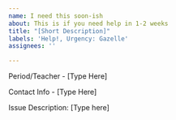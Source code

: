 ```yaml
---
name: I need this soon-ish
about: This is if you need help in 1-2 weeks
title: "[Short Description]"
labels: 'Help!, Urgency: Gazelle'
assignees: ''

---
```


Period/Teacher - [Type Here]

Contact Info - [Type Here]

Issue Description:
[Type here]
